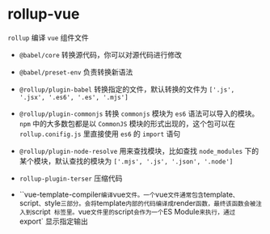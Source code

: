 # rollup-vue

`rollup` 编译 `vue` 组件文件

- `@babel/core` 转换源代码，你可以对源代码进行修改
- `@babel/preset-env` 负责转换新语法

- `@rollup/plugin-babel` 转换指定的文件，默认转换的文件为 `['.js', '.jsx', '.es6', '.es', '.mjs']`
- `@rollup/plugin-commonjs` 转换 `commonjs` 模块为 `es6` 语法可以导入的模块。`npm` 中的大多数包都是以 `CommonJS` 模块的形式出现的，这个包可以在 `rollup.conifig.js` 里直接使用 `es6` 的 `import` 语句

- `@rollup/plugin-node-resolve` 用来查找模块，比如查找 `node_modules` 下的某个模块，默认查找的模块为 `['.mjs', '.js', '.json', '.node']`

- `rollup-plugin-terser` 压缩代码

- ``vue-template-compiler` 编译 `vue` 文件。一个 `vue` 文件通常包含 `template`、`script`、`style` 三部分。会将 `template` 内部的代码编译成 `render` 函数，最终该函数会被注入到 `script` 标签里。`vue` 文件里的 `script` 会作为一个 `ES Module`来执行，通过 `export` 显示指定输出

